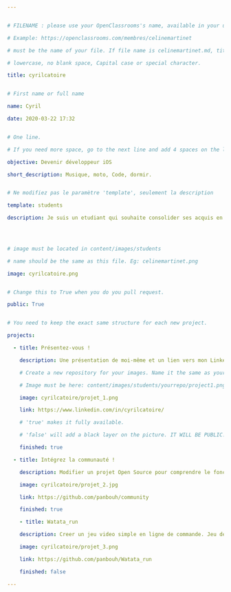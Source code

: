 ```yaml
---


# FILENAME : please use your OpenClassrooms's name, available in your url.

# Example: https://openclassrooms.com/membres/celinemartinet

# must be the name of your file. If file name is celinemartinet.md, title is celinemartinet.

# lowercase, no blank space, Capital case or special character.

title: cyrilcatoire


# First name or full name

name: Cyril

date: 2020-03-22 17:32


# One line.

# If you need more space, go to the next line and add 4 spaces on the left, as in 'description'.

objective: Devenir développeur iOS

short_description: Musique, moto, Code, dormir.


# Ne modifiez pas le paramètre 'template', seulement la description

template: students

description: Je suis un etudiant qui souhaite consolider ses acquis en developpemment et se specialiser en mobile iOS.

    


# image must be located in content/images/students

# name should be the same as this file. Eg: celinemartinet.png

image: cyrilcatoire.png


# Change this to True when you do you pull request.

public: True


# You need to keep the exact same structure for each new project.

projects:

  - title: Présentez-vous !

    description: Une présentation de moi-même et un lien vers mon LinkedIn.

    # Create a new repository for your images. Name it the same as your nickname and profile picture.

    # Image must be here: content/images/students/yourrepo/project1.png

    image: cyrilcatoire/projet_1.png

    link: https://www.linkedin.com/in/cyrilcatoire/

    # 'true' makes it fully available.

    # 'false' will add a black layer on the picture. IT WILL BE PUBLIC!

    finished: true

  - title: Intégrez la communauté !

    description: Modifier un projet Open Source pour comprendre le fonctionnement de Git, github et PR. 

    image: cyrilcatoire/projet_2.jpg

    link: https://github.com/panbouh/community

    finished: true

    - title: Watata_run

    description: Creer un jeu video simple en ligne de commande. Jeu de combat tour par tour a 2 joueur.

    image: cyrilcatoire/projet_3.png

    link: https://github.com/panbouh/Watata_run

    finished: false

---
```


